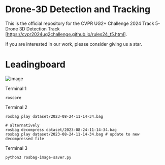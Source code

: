 # Drone-3D Detection and Tracking
This is the official repository for the CVPR UG2+ Challenge 2024 Track 5- Drone 3D Detection Track [https://cvpr2024ug2challenge.github.io/rules24_t5.html]. 

If you are interested in our work, please consider giving us a star.

# Leadingboard 
![image](https://github.com/NTU-ICG/Drone-3D/assets/19664995/85ed5cdf-69c6-4ebf-b453-a31c248b5bc6)


Terminal 1
```
roscore
```
Terminal 2
```
rosbag play dataset/2023-08-24-11-14-34.bag

# alternatively
rosbag decompress dataset/2023-08-24-11-14-34.bag
rosbag play dataset/2023-08-24-11-14-34.bag # update to new decompressed file
```
Terminal 3
```
python3 rosbag-image-saver.py
```
